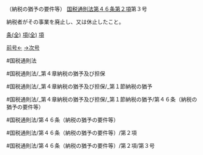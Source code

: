 （納税の猶予の要件等）
[国税通則法第４６条第２項](国税通則法＿＿＿＿＿第４６条第２項)第３号

納税者がその事業を廃止し、又は休止したこと。

[条(全)](国税通則法＿＿＿＿＿第４６条_.md)    [項(全)](国税通則法＿＿＿＿＿第４６条第２項_.md)    [項](国税通則法＿＿＿＿＿第４６条第２項.md)

[前号←](国税通則法＿＿＿＿＿第４６条第２項第２号.md)    [→次号](国税通則法＿＿＿＿＿第４６条第２項第４号.md)

#国税通則法

#国税通則法/_第４章納税の猶予及び担保

#国税通則法/_第４章納税の猶予及び担保/_第１節納税の猶予

#国税通則法/_第４章納税の猶予及び担保/_第１節納税の猶予/第４６条（納税の猶予の要件等）

#国税通則法/第４６条（納税の猶予の要件等）

#国税通則法/第４６条（納税の猶予の要件等）/第２項

#国税通則法/第４６条（納税の猶予の要件等）/第２項/第３号

